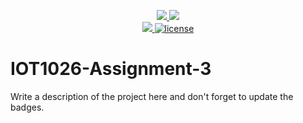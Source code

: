 <p align="center">
	<a href="https://github.com/rebeccaYMCG/IOT1026-Assignment-3/actions/workflows/ci.yml">
    <img src="https://github.com/rebeccaYMCG/IOT1026-Assignment-3/actions/workflows/ci.yml/badge.svg"/>
    </a>
	<a href="https://github.com/rebeccaYMCG/IOT1026-Assignment-3/actions/workflows/formatting.yml">
    <img src="https://github.com/rebeccaYMCG/IOT1026-Assignment-3/actions/workflows/formatting.yml/badge.svg"/>
	<br/>
    <a href="https://codecov.io/gh/rebeccaYMCG/IOT1026-Assignment-3" > 
    <img src="https://codecov.io/gh/rebeccaYMCG/IOT1026-Assignment-3/branch/main/graph/badge.svg?token=GHKRP0G9VJ"/> 
	<img title="MIT License" alt="license" src="https://img.shields.io/badge/license-MIT-informational?style=flat-square">	
    </a>
</p>

# IOT1026-Assignment-3
Write a description of the project here and don't forget to update the badges.  
